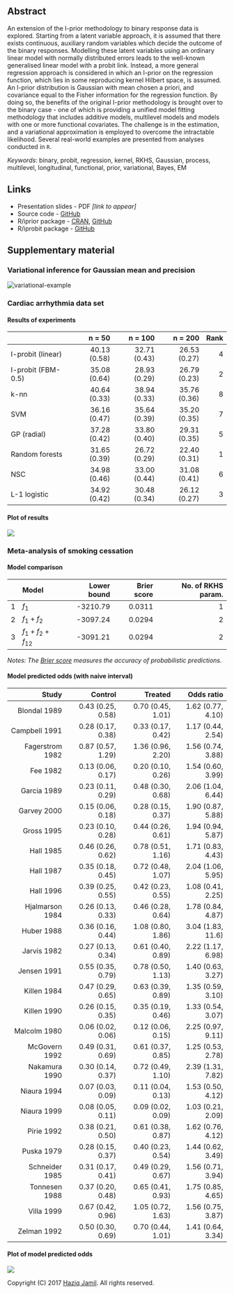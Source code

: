 
Abstract
--------

An extension of the I-prior methodology to binary response data is explored. Starting from a latent variable approach, it is assumed that there exists continuous, auxiliary random variables which decide the outcome of the binary responses. Modelling these latent variables using an ordinary linear model with normally distributed errors leads to the well-known generalised linear model with a probit link. Instead, a more general regression approach is considered in which an I-prior on the regression function, which lies in some reproducing kernel Hilbert space, is assumed. An I-prior distribution is Gaussian with mean chosen a priori, and covariance equal to the Fisher information for the regression function. By doing so, the benefits of the original I-prior methodology is brought over to the binary case - one of which is providing a unified model fitting methodology that includes additive models, multilevel models and models with one or more functional covariates. The challenge is in the estimation, and a variational approximation is employed to overcome the intractable likelihood. Several real-world examples are presented from analyses conducted in `R`.

*Keywords*: binary, probit, regression, kernel, RKHS, Gaussian, process, multilevel, longitudinal, functional, prior, variational, Bayes, EM

Links
-----

-   Presentation slides - PDF *\[link to appear\]*
-   Source code - [GitHub](https://github.com/haziqjamil/phd-presentation-3)
-   R/iprior package - [CRAN](https://cran.r-project.org/package=iprior), [GitHub](https://github.com/haziqjamil/iprior)
-   R/iprobit package - [GitHub](https://github.com/haziqjamil/iprobit)

Supplementary material
----------------------

### Variational inference for Gaussian mean and precision

![variational-example](figure/animation.gif)

### Cardiac arrhythmia data set

#### Results of experiments

|                    |        n = 50|       n = 100|       n = 200|  Rank|
|--------------------|-------------:|-------------:|-------------:|-----:|
| I-probit (linear)  |  40.13 (0.58)|  32.71 (0.43)|  26.53 (0.27)|     4|
| I-probit (FBM-0.5) |  35.08 (0.64)|  28.93 (0.29)|  26.79 (0.23)|     2|
| k-nn               |  40.64 (0.33)|  38.94 (0.33)|  35.76 (0.36)|     8|
| SVM                |  36.16 (0.47)|  35.64 (0.39)|  35.20 (0.35)|     7|
| GP (radial)        |  37.28 (0.42)|  33.80 (0.40)|  29.31 (0.35)|     5|
| Random forests     |  31.65 (0.39)|  26.72 (0.29)|  22.40 (0.31)|     1|
| NSC                |  34.98 (0.46)|  33.00 (0.44)|  31.08 (0.41)|     6|
| L-1 logistic       |  34.92 (0.42)|  30.48 (0.34)|  26.12 (0.27)|     3|

#### Plot of results

![](README_files/figure-markdown_github/plot.readme.cardiac-1.png)

### Meta-analysis of smoking cessation

#### Model comparison

|     | Model                                                |  Lower bound|  Brier score|  No. of RKHS param.|
|-----|:-----------------------------------------------------|------------:|------------:|-------------------:|
| 1   | *f*<sub>1</sub>                                      |     -3210.79|       0.0311|                   1|
| 2   | *f*<sub>1</sub> + *f*<sub>2</sub>                    |     -3097.24|       0.0294|                   2|
| 3   | *f*<sub>1</sub> + *f*<sub>2</sub> + *f*<sub>12</sub> |     -3091.21|       0.0294|                   2|

*Notes: The [Brier score](https://en.wikipedia.org/wiki/Brier_score) measures the accuracy of probabilistic predictions.*

#### Model predicted odds (with naive interval)

|            Study|            Control|            Treated|         Odds ratio|
|----------------:|------------------:|------------------:|------------------:|
|     Blondal 1989|  0.43 (0.25, 0.58)|  0.70 (0.45, 1.01)|  1.62 (0.77, 4.10)|
|    Campbell 1991|  0.28 (0.17, 0.38)|  0.33 (0.17, 0.42)|  1.17 (0.44, 2.54)|
|  Fagerstrom 1982|  0.87 (0.57, 1.29)|  1.36 (0.96, 2.20)|  1.56 (0.74, 3.88)|
|         Fee 1982|  0.13 (0.06, 0.17)|  0.20 (0.10, 0.26)|  1.54 (0.60, 3.99)|
|      Garcia 1989|  0.23 (0.11, 0.29)|  0.48 (0.30, 0.68)|  2.06 (1.04, 6.44)|
|      Garvey 2000|  0.15 (0.06, 0.18)|  0.28 (0.15, 0.37)|  1.90 (0.87, 5.88)|
|       Gross 1995|  0.23 (0.10, 0.28)|  0.44 (0.26, 0.61)|  1.94 (0.94, 5.87)|
|        Hall 1985|  0.46 (0.26, 0.62)|  0.78 (0.51, 1.16)|  1.71 (0.83, 4.43)|
|        Hall 1987|  0.35 (0.18, 0.45)|  0.72 (0.48, 1.07)|  2.04 (1.06, 5.95)|
|        Hall 1996|  0.39 (0.25, 0.55)|  0.42 (0.23, 0.55)|  1.08 (0.41, 2.25)|
|  Hjalmarson 1984|  0.26 (0.13, 0.33)|  0.46 (0.28, 0.64)|  1.78 (0.84, 4.87)|
|       Huber 1988|  0.36 (0.16, 0.44)|  1.08 (0.80, 1.86)|  3.04 (1.83, 11.6)|
|      Jarvis 1982|  0.27 (0.13, 0.34)|  0.61 (0.40, 0.89)|  2.22 (1.17, 6.98)|
|      Jensen 1991|  0.55 (0.35, 0.79)|  0.78 (0.50, 1.13)|  1.40 (0.63, 3.27)|
|      Killen 1984|  0.47 (0.29, 0.65)|  0.63 (0.39, 0.89)|  1.35 (0.59, 3.10)|
|      Killen 1990|  0.26 (0.15, 0.35)|  0.35 (0.19, 0.46)|  1.33 (0.54, 3.07)|
|     Malcolm 1980|  0.06 (0.02, 0.06)|  0.12 (0.06, 0.15)|  2.25 (0.97, 9.11)|
|    McGovern 1992|  0.49 (0.31, 0.69)|  0.61 (0.37, 0.85)|  1.25 (0.53, 2.78)|
|    Nakamura 1990|  0.30 (0.14, 0.37)|  0.72 (0.49, 1.10)|  2.39 (1.31, 7.82)|
|      Niaura 1994|  0.07 (0.03, 0.09)|  0.11 (0.04, 0.13)|  1.53 (0.50, 4.12)|
|      Niaura 1999|  0.08 (0.05, 0.11)|  0.09 (0.02, 0.09)|  1.03 (0.21, 2.09)|
|       Pirie 1992|  0.38 (0.21, 0.50)|  0.61 (0.38, 0.87)|  1.62 (0.76, 4.12)|
|       Puska 1979|  0.28 (0.15, 0.37)|  0.40 (0.23, 0.54)|  1.44 (0.62, 3.49)|
|   Schneider 1985|  0.31 (0.17, 0.41)|  0.49 (0.29, 0.67)|  1.56 (0.71, 3.94)|
|    Tonnesen 1988|  0.37 (0.20, 0.48)|  0.65 (0.41, 0.93)|  1.75 (0.85, 4.65)|
|       Villa 1999|  0.67 (0.42, 0.96)|  1.05 (0.72, 1.63)|  1.56 (0.75, 3.87)|
|      Zelman 1992|  0.50 (0.30, 0.69)|  0.70 (0.44, 1.01)|  1.41 (0.64, 3.34)|

#### Plot of model predicted odds

![](README_files/figure-markdown_github/plot.smoke.all-1.png)

Copyright (C) 2017 [Haziq Jamil](http://haziqj.ml). All rights reserved.
